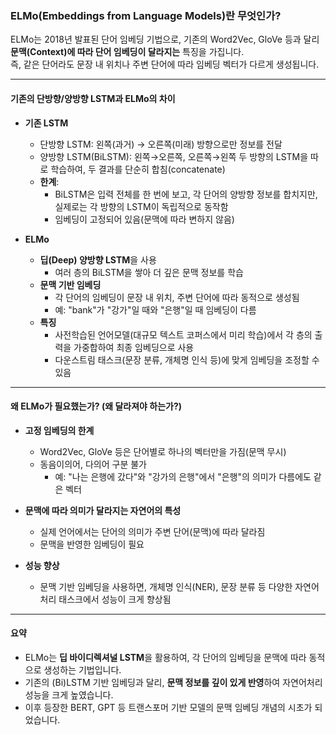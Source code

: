 ### ELMo(Embeddings from Language Models)란 무엇인가?

ELMo는 2018년 발표된 단어 임베딩 기법으로, 기존의 Word2Vec, GloVe 등과 달리 **문맥(Context)에 따라 단어 임베딩이 달라지는** 특징을 가집니다.  
즉, 같은 단어라도 문장 내 위치나 주변 단어에 따라 임베딩 벡터가 다르게 생성됩니다.

---

#### 기존의 단방향/양방향 LSTM과 ELMo의 차이

- **기존 LSTM**
  - 단방향 LSTM: 왼쪽(과거) → 오른쪽(미래) 방향으로만 정보를 전달
  - 양방향 LSTM(BiLSTM): 왼쪽→오른쪽, 오른쪽→왼쪽 두 방향의 LSTM을 따로 학습하여, 두 결과를 단순히 합침(concatenate)
  - **한계**:  
    - BiLSTM은 입력 전체를 한 번에 보고, 각 단어의 양방향 정보를 합치지만,  
      실제로는 각 방향의 LSTM이 독립적으로 동작함  
    - 임베딩이 고정되어 있음(문맥에 따라 변하지 않음)

- **ELMo**
  - **딥(Deep) 양방향 LSTM**을 사용  
    - 여러 층의 BiLSTM을 쌓아 더 깊은 문맥 정보를 학습
  - **문맥 기반 임베딩**  
    - 각 단어의 임베딩이 문장 내 위치, 주변 단어에 따라 동적으로 생성됨
    - 예: "bank"가 "강가"일 때와 "은행"일 때 임베딩이 다름
  - **특징**  
    - 사전학습된 언어모델(대규모 텍스트 코퍼스에서 미리 학습)에서 각 층의 출력을 가중합하여 최종 임베딩으로 사용
    - 다운스트림 태스크(문장 분류, 개체명 인식 등)에 맞게 임베딩을 조정할 수 있음

---

#### 왜 ELMo가 필요했는가? (왜 달라져야 하는가?)

- **고정 임베딩의 한계**
  - Word2Vec, GloVe 등은 단어별로 하나의 벡터만을 가짐(문맥 무시)
  - 동음이의어, 다의어 구분 불가  
    - 예: "나는 은행에 갔다"와 "강가의 은행"에서 "은행"의 의미가 다름에도 같은 벡터

- **문맥에 따라 의미가 달라지는 자연어의 특성**
  - 실제 언어에서는 단어의 의미가 주변 단어(문맥)에 따라 달라짐
  - 문맥을 반영한 임베딩이 필요

- **성능 향상**
  - 문맥 기반 임베딩을 사용하면, 개체명 인식(NER), 문장 분류 등 다양한 자연어처리 태스크에서 성능이 크게 향상됨

---

#### 요약

- ELMo는 **딥 바이디렉셔널 LSTM**을 활용하여, 각 단어의 임베딩을 문맥에 따라 동적으로 생성하는 기법입니다.
- 기존의 (Bi)LSTM 기반 임베딩과 달리, **문맥 정보를 깊이 있게 반영**하여 자연어처리 성능을 크게 높였습니다.
- 이후 등장한 BERT, GPT 등 트랜스포머 기반 모델의 문맥 임베딩 개념의 시초가 되었습니다.
